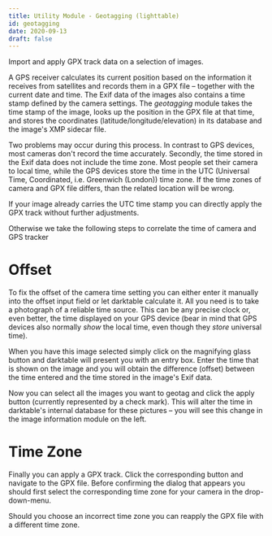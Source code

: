 ```yaml
---
title: Utility Module - Geotagging (lighttable)
id: geotagging
date: 2020-09-13
draft: false
---
```


Import and apply GPX track data on a selection of images.

A GPS receiver calculates its current position based on the information it receives from satellites and records them in a GPX file – together with the current date and time. The Exif data of the images also contains a time stamp defined by the camera settings. The _geotagging_ module takes the time stamp of the image, looks up the position in the GPX file at that time, and stores the coordinates (latitude/longitude/elevation) in its database and the image's XMP sidecar file.

Two problems may occur during this process. In contrast to GPS devices, most cameras don't record the time accurately. Secondly, the time stored in the Exif data does not include the time zone. Most people set their camera to local time, while the GPS devices store the time in the UTC (Universal Time, Coordinated, i.e. Greenwich (London)) time zone. If the time zones of camera and GPX file differs, than the related location will be wrong.

If your image already carries the UTC time stamp you can directly apply the GPX track without further adjustments.

Otherwise we take the following steps to correlate the time of camera and GPS tracker

# Offset

To fix the offset of the camera time setting you can either enter it manually into the offset input field or let darktable calculate it. All you need is to take a photograph of a reliable time source. This can be any precise clock or, even better, the time displayed on your GPS device (bear in mind that GPS devices also normally _show_ the local time, even though they _store_ universal time). 

When you have this image selected simply click on the magnifying glass button and darktable will present you with an entry box. Enter the time that is shown on the image and you will obtain the difference (offset) between the time entered and the time stored in the image's Exif data.

Now you can select all the images you want to geotag and click the apply button (currently represented by a check mark). This will alter the time in darktable's internal database for these pictures – you will see this change in the image information module on the left. 

# Time Zone

Finally you can apply a GPX track. Click the corresponding button and navigate to the GPX file. Before confirming the dialog that appears you should first select the corresponding time zone for your camera in the drop-down-menu. 

Should you choose an incorrect time zone you can reapply the GPX file with a different time zone.

